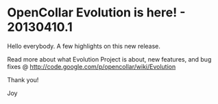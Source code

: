 # OpenCollar Evolution is here! - 20130410.1

Hello everybody. A few highlights on this new release.

Read more about what Evolution Project is about,
new features, and bug fixes @ http://code.google.com/p/opencollar/wiki/Evolution

Thank you!

Joy
